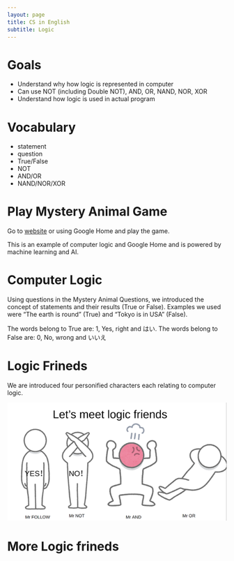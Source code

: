 ```yaml
---
layout: page
title: CS in English
subtitle: Logic
---
```


# Goals

- Understand why how logic is represented in computer
- Can use NOT (including Double NOT), AND, OR, NAND, NOR, XOR
- Understand how logic is used in actual program

# Vocabulary

- statement
- question
- True/False
- NOT
- AND/OR
- NAND/NOR/XOR

# Play Mystery Animal Game

Go to [website](https://mysteryanimal.withgoogle.com/) or using Google Home and play the game.

This is an example of computer logic and Google Home and is powered by machine learning and AI.

# Computer Logic

Using questions in the Mystery Animal Questions, we introduced the concept of statements and their results (True or False). Examples we used were “The earth is round” (True) and “Tokyo is in USA” (False).

The words belong to True are: 1, Yes, right and はい.
The words belong to False are: 0, No, wrong and いいえ

# Logic Frineds

We are introduced four personified characters each relating to computer logic.

![alt_text](/img/logicfriends1.png)


# More Logic frineds
